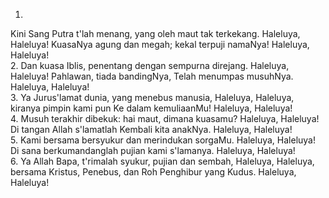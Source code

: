 1.
Kini Sang Putra t'lah menang, yang oleh maut tak terkekang.
Haleluya, Haleluya! KuasaNya agung dan megah;
kekal terpuji namaNya! Haleluya, Haleluya!
<br>
2.
Dan kuasa Iblis, penentang dengan sempurna direjang.
Haleluya, Haleluya! Pahlawan, tiada bandingNya,
Telah menumpas musuhNya. Haleluya, Haleluya!
<br>
3.
Ya Jurus'lamat dunia, yang menebus manusia,
Haleluya, Haleluya, kiranya pimpin kami pun
Ke dalam kemuliaanMu! Haleluya, Haleluya!
<br>
4.
Musuh terakhir dibekuk: hai maut, dimana kuasamu?
Haleluya, Haleluya! Di tangan Allah s'lamatlah
Kembali kita anakNya. Haleluya, Haleluya!
<br>
5.
Kami bersama bersyukur dan merindukan sorgaMu.
Haleluya, Haleluya! Di sana berkumandanglah
pujian kami s'lamanya. Haleluya, Haleluya!
<br>
6.
Ya Allah Bapa, t'rimalah syukur, pujian dan sembah,
Haleluya, Haleluya, bersama Kristus, Penebus, dan Roh
Penghibur yang Kudus. Haleluya, Haleluya!